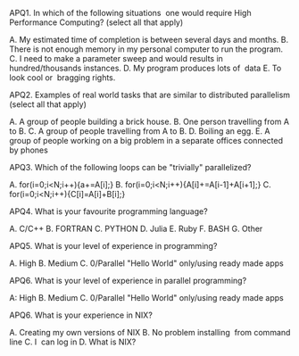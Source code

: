 APQ1.  In which of the following situations  one would require High Performance Computing? (select all that apply)

A. My estimated time of completion is between several days and months.
B. There is not enough memory in my personal computer to run the program.
C. I need to make a parameter sweep and would results in hundred/thousands instances.
D. My program produces lots of  data
E. To look cool or  bragging rights. 

APQ2. Examples of real world tasks that are similar to distributed parallelism (select all that apply)

A. A group of people building a brick house.
B. One person travelling from A to B.
C. A group of people travelling from A to B.
D. Boiling an egg.
E. A group of people working on a big problem in a separate offices connected by phones

APQ3. Which of the following loops can be "trivially" parallelized?

A. for(i=0;i<N;i++){a+=A[i];}
B. for(i=0;i<N;i++){A[i]+=A[i-1]+A[i+1];}
C. for(i=0;i<N;i++){C[i]=A[i]+B[i];}

APQ4. What is your favourite programming language?

A. C/C++
B. FORTRAN
C. PYTHON
D. Julia
E. Ruby
F. BASH
G. Other

APQ5. What is your level of experience in programming?

A. High
B. Medium
C. 0/Parallel "Hello World" only/using ready made apps

APQ6. What is your level of experience in parallel programming?

A: High
B. Medium
C. 0/Parallel "Hello World" only/using ready made apps

APQ6. What is your experience in NIX?

A. Creating my own versions of NIX
B. No problem installing  from command line
C. I  can log in
D. What is NIX?
